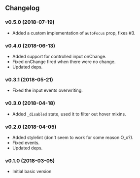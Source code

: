 ## Changelog

### v0.5.0 (2018-07-19)

- Added a custom implementation of `autoFocus` prop, fixes #3.

### v0.4.0 (2018-06-13)

- Added support for controlled input onChange.
- Fixed onChange fired when there were no change.
- Updated deps.

### v0.3.1 (2018-05-21)

- Fixed the input events overwriting.

### v0.3.0 (2018-04-18)

- Added `_disabled` state, used it to filter out hover mixins.

### v0.2.0 (2018-04-05)

- Added stylelint (don't seem to work for some reason O_o?).
- Fixed events.
- Updated deps.

### v0.1.0 (2018-03-05)

- Initial basic version
